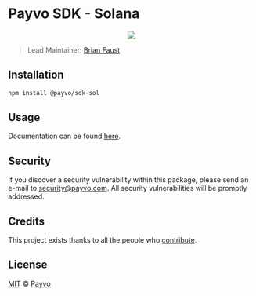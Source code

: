 # Payvo SDK - Solana

<p align="center">
    <img src="https://raw.githubusercontent.com/PayvoHQ/sdk/master/packages/sdk-sol/banner.png" />
</p>

> Lead Maintainer: [Brian Faust](https://github.com/faustbrian)

## Installation

```bash
npm install @payvo/sdk-sol
```

## Usage

Documentation can be found [here](https://ark.dev/docs/payvo-sdk/coins/sol).

## Security

If you discover a security vulnerability within this package, please send an e-mail to security@payvo.com. All security vulnerabilities will be promptly addressed.

## Credits

This project exists thanks to all the people who [contribute](../../contributors).

## License

[MIT](LICENSE) © [Payvo](https://payvo.com)
